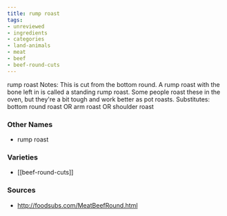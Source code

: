 ```yaml
---
title: rump roast
tags:
- unreviewed
- ingredients
- categories
- land-animals
- meat
- beef
- beef-round-cuts
---
```

rump roast Notes: This is cut from the bottom round. A rump roast with the bone left in is called a standing rump roast. Some people roast these in the oven, but they're a bit tough and work better as pot roasts. Substitutes: bottom round roast OR arm roast OR shoulder roast

### Other Names

* rump roast

### Varieties

* [[beef-round-cuts]]

### Sources
* http://foodsubs.com/MeatBeefRound.html
